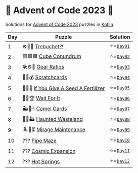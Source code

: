 # 🎄 Advent of Code 2023 🎄

Solutions for [Advent of Code 2023](https://adventofcode.com/2023/) puzzles in [Kotlin](https://kotlinlang.org/).

| Day | Puzzle                                                                        | Solution                                      |
|-----|-------------------------------------------------------------------------------|-----------------------------------------------|
| 1   | ⚙🏹🏰 [Trebuchet?!](https://adventofcode.com/2023/day/1)                      | ⭐⭐[`Day01`](src/main/kotlin/aoc2023/day01.kt) |
| 2   | 🟥🟩🟦 [Cube Conundrum](https://adventofcode.com/2023/day/2)                  | ⭐⭐[`Day02`](src/main/kotlin/aoc2023/day02.kt) |
| 3   | 🛠⚙🚡 [Gear Ratios](https://adventofcode.com/2023/day/3)                      | ⭐⭐[`Day03`](src/main/kotlin/aoc2023/day03.kt) |
| 4   | 🎫🔑💰 [Scratchcards](https://adventofcode.com/2023/day/4)                    | ⭐⭐[`Day04`](src/main/kotlin/aoc2023/day04.kt) |
| 5   | 🌱🧭🌾 [If You Give A Seed A Fertilizer](https://adventofcode.com/2023/day/5) | ⭐⭐[`Day05`](src/main/kotlin/aoc2023/day05.kt) |
| 6   | 🚤🏁🏆 [Wait For It](https://adventofcode.com/2023/day/6)                     | ⭐⭐[`Day06`](src/main/kotlin/aoc2023/day06.kt) |
| 7   | 🏜🐫🃏 [Camel Cards](https://adventofcode.com/2023/day/7)                     | ⭐⭐[`Day07`](src/main/kotlin/aoc2023/day07.kt) |
| 8   | 👻🧭🏜 [Haunted Wasteland](https://adventofcode.com/2023/day/8)               | ⭐⭐[`Day08`](src/main/kotlin/aoc2023/day08.kt) |
| 9   | 🏝🔮⏳ [Mirage Maintenance](https://adventofcode.com/2023/day/9)               | ⭐⭐[`Day09`](src/main/kotlin/aoc2023/day09.kt) |
| 10  | ??? [Pipe Maze](https://adventofcode.com/2023/day/10)                         | ⭐⭐[`Day10`](src/main/kotlin/aoc2023/day10.kt) |
| 11  | ??? [Cosmic Expansion](https://adventofcode.com/2023/day/11)                  | ⭐⭐[`Day11`](src/main/kotlin/aoc2023/day11.kt) |
| 12  | ??? [Hot Springs](https://adventofcode.com/2023/day/12)                       | ⭐⭐[`Day12`](src/main/kotlin/aoc2023/day12.kt) |
